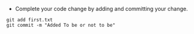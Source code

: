 
* Complete your code change by adding and committing your change.  

```
git add first.txt
git commit -m "Added To be or not to be"
```


